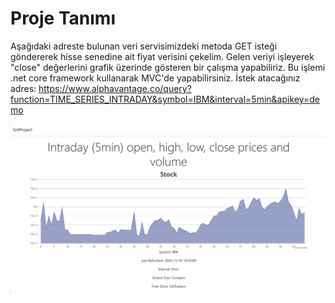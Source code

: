 # Proje Tanımı
Aşağıdaki adreste bulunan veri servisimizdeki metoda GET isteği göndererek hisse senedine ait fiyat verisini çekelim.
Gelen veriyi işleyerek "close" değerlerini grafik üzerinde gösteren bir çalışma yapabiliriz. Bu işlemi .net core framework kullanarak MVC'de yapabilirsiniz.
İstek atacağınız adres: https://www.alphavantage.co/query?function=TIME_SERIES_INTRADAY&symbol=IBM&interval=5min&apikey=demo

<img src="https://github.com/TalibGuler/SntProject/blob/main/image/SNT.png" alt="alt text" width="964">
